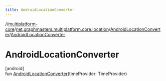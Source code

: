 ```yaml
---
title: AndroidLocationConverter
---
```

//[multiplatform-core](../../../index.html)/[net.graphmasters.multiplatform.core.location](../index.html)/[AndroidLocationConverter](index.html)/[AndroidLocationConverter](-android-location-converter.html)



# AndroidLocationConverter



[android]\
fun [AndroidLocationConverter](-android-location-converter.html)(timeProvider: TimeProvider)





